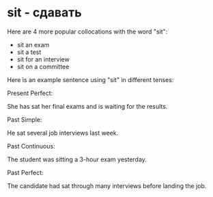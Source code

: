 # sit - сдавать




Here are 4 more popular collocations with the word "sit":

- sit an exam
- sit a test
- sit for an interview
- sit on a committee

Here is an example sentence using "sit" in different tenses:

Present Perfect:

She has sat her final exams and is waiting for the results.

Past Simple:

He sat several job interviews last week.

Past Continuous:

The student was sitting a 3-hour exam yesterday.

Past Perfect:

The candidate had sat through many interviews before landing the job.